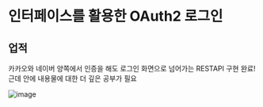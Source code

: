 # 인터페이스를 활용한 OAuth2 로그인 

## 업적

카카오와 네이버 양쪽에서 인증을 해도 로그인 화면으로 넘어가는 RESTAPI 구현 완료!
근데 안에 내용물에 대한 더 깊은 공부가 필요 


![image](https://github.com/dalcheonroadhead/OAuthTokenPractice/assets/102154788/0685f462-61ca-4804-98fc-5a3baed04c2b)
